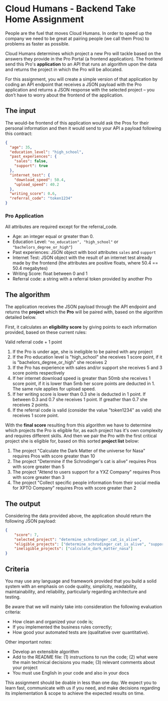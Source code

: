 # Cloud Humans - Backend Take Home Assignment

People are the fuel that moves Cloud Humans. In order to speed up the company we need to be great at pairing people (we call them Pros) to problems as faster as possible. 

Cloud Humans determines which project a new Pro will tackle based on the answers they provide in the Pro Portal (a frontend application). The frontend send this Pro's **application** to an API that runs an algorithm upon the data and returns the project in which the Pro will be allocated. 

For this assignment, you will create a simple version of that application by coding an API endpoint that receives a JSON payload with the Pro application and returns a JSON response with the selected project – you don’t have to worry about the frontend of the application. 

## The input
The would-be frontend of this application would ask the Pros for their personal information and then it would send to your API a payload following this contract:

```JSON
{
  "age": 35,
  "education_level": "high_school",
  "past_experiences": {
    "sales": false,
    "support": true
  },
  "internet_test": {
    "download_speed": 50.4,
    "upload_speed": 40.2
  },
  "writing_score": 0.6,
  "referral_code": "token1234"
}
```

### Pro Application
All attributes are required except for the referral_code.

- Age: an integer equal or greater than 0.
- Education Level: `"no_education", "high_school"` or `"bachelors_degree_or_high"`)
- Past experiences: JSON object with bool attributes `sales` and `support`
- Internet Test: JSON object with the result of an internet test already made by the frontend (the attributes are positive floats, where 50.4 == 50.4 megabytes)
- Writing Score: float between 0 and 1
- Referral code: a string with a referral token provided by another Pro

## The algorithm
The application receives the JSON payload through the API endpoint and returns the **project** which the **Pro** will be paired with, based on the algorithm detailed below.

First, it calculates an **eligibility score** by giving points to each information provided, based on these current rules:


Valid referral code + 1 point

1. If the Pro is under age, she is ineligible to be paired with any project
2. If the Pro education level is "high_school" she receives 1 score point, if it is "bachelors_degree_or_high" she receives 2
3. If the Pro has experience with sales and/or support she receives 5 and 3 score points respectively
4. If her internet download speed is greater than 50mb she receives 1 score point, if it is lower than 5mb her score points are deducted in 1. The same rule applies for upload speed. 
5. If her writing score is lower than 0.3 she is deducted in 1 point. If between 0.3 and 0.7 she receives 1 point. If greather than 0.7 she receives 2 points.
6. If the referral code is valid (consider the value "token1234" as valid) she receives 1 score point.

With the **final score** resulting from this algorithm we have to determine which projects the Pro is eligible for, as each project has it's own complexity and requires different skills. And then we pair the Pro with the first critical project she is eligible for, based on this sorted **project list** below: 

1. The project "Calculate the Dark Matter of the universe for Nasa" requires Pros with score greater than 10
2. The project "Determine if the Schrodinger's cat is alive" requires Pros with score greater than 5 
3. The project "Attend to users support for a YXZ Company" requires Pros with score greater than 3 
4. The project "Collect specific people information from their social media for XPTO Company" requires Pros with score greater than 2

## The output
Considering the data provided above, the application should return the following JSON payload:

```JSON
{
    "score": 7,
    "selected_project": "determine_schrodinger_cat_is_alive",
    "eligible_projects": ["determine_schrodinger_cat_is_alive", "support_users_from_xyz", "collect_information_for_xpto"],
    "ineligible_projects": ["calculate_dark_matter_nasa"]
}
```

## Criteria
You may use any language and framework provided that you build a solid system with an emphasis on code quality, simplicity, readability, maintainability, and reliability, particularly regarding architecture and testing.

Be aware that we will mainly take into consideration the following evaluation criteria:
* How clean and organized your code is;
* If you implemented the business rules correctly;
* How good your automated tests are (qualitative over quantitative).

Other important notes:
* Develop an extensible algorithm
* Add to the README file: (1) instructions to run the code; (2) what were the main technical decisions you made; (3) relevant comments about your project 
* You must use English in your code and also in your docs

This assignment should be doable in less than one day. We expect you to learn fast, communicate with us if you need, and make decisions regarding its implementation & scope to achieve the expected results on time.

